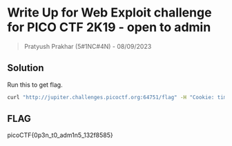 # Write Up for Web Exploit challenge for PICO CTF 2K19 - open to admin

> Pratyush Prakhar (5#1NC#4N) - 08/09/2023


## Solution

Run this to get flag.

```bash
curl "http://jupiter.challenges.picoctf.org:64751/flag" -H "Cookie: time=1400; admin=True"
```

## FLAG

picoCTF{0p3n_t0_adm1n5_132f8585}
